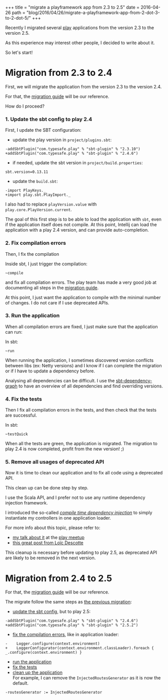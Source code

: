 +++
title = "migrate a playframework app from 2.3 to 2.5"
date = 2016-04-26
path = "blog/2016/04/26/migrate-a-playframework-app-from-2-dot-3-to-2-dot-5/"
+++


Recently I migrated several [play](https://www.playframework.com/) applications from the version 2.3 to the version 2.5.

As this experience may interest other people, I decided to write about it.

So let's start!

# Migration from 2.3 to 2.4

First, we will migrate the application from the version 2.3 to the version 2.4.

For that, the [migration guide](https://www.playframework.com/documentation/latest/Migration24) will be our reference.

How do I proceed?

### 1. Update the sbt config to play 2.4

First, I update the SBT configuration:

- update the play version in `project/plugins.sbt`:
```
-addSbtPlugin("com.typesafe.play" % "sbt-plugin" % "2.3.10")
+addSbtPlugin("com.typesafe.play" % "sbt-plugin" % "2.4.6")
```

- if needed, update the sbt version in `project/build.properties`:
```
sbt.version=0.13.11
```

- update the `build.sbt`:
```
-import PlayKeys._
+import play.sbt.PlayImport._
```
I also had to replace `playVersion.value` with `play.core.PlayVersion.current`.

The goal of this first step is to be able to load the application with `sbt`, even if the application itself does not compile. At this point, Intellij can load the application with a play 2.4 version, and can provide auto-completion.


### 2. Fix compilation errors

Then, I fix the compilation

Inside sbt, I just trigger the compilation:
```
~compile
```
and fix all compilation errors. The play team has made a very good job at documenting all steps in the [migration guide](https://www.playframework.com/documentation/latest/Migration24).

At this point, I just want the application to compile with the minimal number of changes. I do not care if I use deprecated APIs.


### 3. Run the application

When all compilation errors are fixed, I just make sure that the application can run:

In sbt:
```
~run
```

When running the application, I sometimes discovered version conflicts between libs (ex: Netty versions) and I know if I can complete the migration or if I have to update a dependency before.

Analysing all dependencies can be difficult.
I use the [sbt-dependency-graph](https://github.com/jrudolph/sbt-dependency-graph) to have an overview of all dependencies and find overriding versions.


### 4. Fix the tests

Then I fix all compilation errors in the tests, and then check that the tests are successful.

In sbt:
```
~testQuick
```

When all the tests are green, the application is migrated.
The migration to play 2.4 is now completed, profit from the new version! ;)


### 5. Remove all usages of deprecated API

Now it is time to clean our application and to fix all code using a deprecated API.

This clean up can be done step by step.

I use the Scala API, and I prefer not to use any runtime dependency injection framework.

I introduced the so-called [_compile time dependency injection_](https://www.playframework.com/documentation/2.5.x/ScalaCompileTimeDependencyInjection) to simply instantiate my controllers in one application loader.

For more info about this topic, please refer to:

- [my talk about it](http://de.slideshare.net/yann_s/play-24dimacwire) at the [play meetup](/blog/2015/05/20/di-with-play-2-dot-4/)
- [this great post from Loïc Descotte](http://loicdescotte.github.io/posts/play24-compile-time-di/)

This cleanup is necessary before updating to play 2.5, as deprecated API are likely to be removed in the next version.


# Migration from 2.4 to 2.5

For that, the [migration guide](https://www.playframework.com/documentation/latest/Migration25) will be our reference.

The migrate follow the same steps as [the previous migration](/#migrate-from-2.3-to-2.4):

- [update the sbt config](#update-sbt-config), but to play 2.5:
```
-addSbtPlugin("com.typesafe.play" % "sbt-plugin" % "2.4.6")
+addSbtPlugin("com.typesafe.play" % "sbt-plugin" % "2.5.2")
```
- [fix the compilation errors](#fix-compilation), like in application loader:
```
-    Logger.configure(context.environment)
+    LoggerConfigurator(context.environment.classLoader).foreach { _.configure(context.environment) }
```
- [run the application](#run-application)
- [fix the tests](#fix-tests)
- [clean up the application](#remove-deprecated-usages)<br>
For example, I can remove the `InjectedRoutesGenerator` as it is now the default.
```
-routesGenerator := InjectedRoutesGenerator
```
